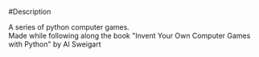 #Description 

A series of python computer games.  
Made while following along the book "Invent Your Own Computer Games with Python" by Al Sweigart